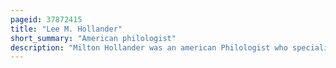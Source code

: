 ```yaml
---
pageid: 37872415
title: "Lee M. Hollander"
short_summary: "American philologist"
description: "Milton Hollander was an american Philologist who specialized in old Norse Study. During many Years Hollander was Head of the germanic Languages Department at the University of Texas at Austin. He is best known for his Research on old norse Literature."
---
```

